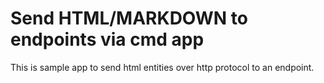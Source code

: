 # Send HTML/MARKDOWN to endpoints via cmd app
This is sample app to send html entities over http protocol to an endpoint.



